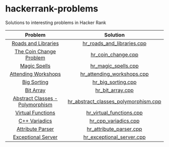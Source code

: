 # hackerrank-problems
Solutions to interesting problems in Hacker Rank

| Problem | Solution |
|:-------:|:--------:|
| [Roads and Libraries](https://www.hackerrank.com/challenges/torque-and-development/problem) | [hr_roads_and_libraries.cpp](hr_roads_and_libraries.cpp) |
| [The Coin Change Problem](https://www.hackerrank.com/challenges/coin-change/problem) | [hr_coin_change.cpp](hr_coin_change.cpp) |
| [Magic Spells](https://www.hackerrank.com/challenges/magic-spells/problem) | [hr_magic_spells.cpp](hr_magic_spells.cpp) |
| [Attending Workshops](https://www.hackerrank.com/challenges/attending-workshops/problem) | [hr_attending_workshops.cpp](hr_attending_workshops.cpp) |
| [Big Sorting](https://www.hackerrank.com/challenges/big-sorting/problem) | [hr_big_sorting.cpp](hr_big_sorting.cpp) |
| [Bit Array](https://www.hackerrank.com/challenges/bitset-1/problem) | [hr_bit_array.cpp](hr_bit_array.cpp) |
| [Abstract Classes - Polymorphism](https://www.hackerrank.com/challenges/abstract-classes-polymorphism/problem) | [hr_abstract_classes_polymorphism.cpp](hr_abstract_classes_polymorphism.cpp) |
| [Virtual Functions](https://www.hackerrank.com/challenges/virtual-functions/problem) | [hr_virtual_functions.cpp](hr_virtual_functions.cpp) |
| [C++ Variadics](https://www.hackerrank.com/challenges/cpp-variadics/problem) | [hr_cpp_variadics.cpp](hr_cpp_variadics.cpp) |
| [Attribute Parser](https://www.hackerrank.com/challenges/attribute-parser/problem) | [hr_attribute_parser.cpp](hr_attribute_parser.cpp) |
| [Exceptional Server](https://www.hackerrank.com/challenges/exceptional-server/problem) | [hr_exceptional_server.cpp](hr_exceptional_server.cpp) |
